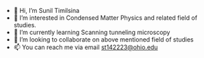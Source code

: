 - 👋 Hi, I’m Sunil Timilsina
- 👀 I’m interested in Condensed Matter Physics and related field of studies.
- 🌱 I’m currently learning Scanning tunneling microscopy
- 💞️ I’m looking to collaborate on above mentioned field of studies
- 📫 You can reach me via email st142223@ohio.edu

<!---
Sunil2051/Sunil2051 is a ✨ special ✨ repository because its `README.md` (this file) appears on your GitHub profile.
You can click the Preview link to take a look at your changes.
--->
